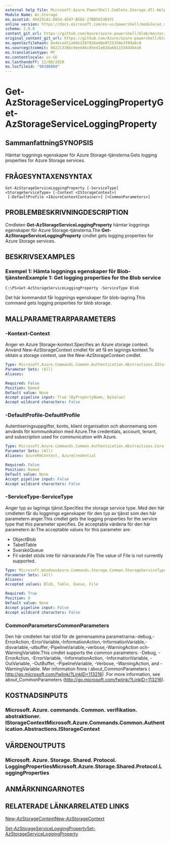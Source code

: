 ```yaml
---
external help file: Microsoft.Azure.PowerShell.Cmdlets.Storage.dll-Help.xml
Module Name: Az.Storage
ms.assetid: 494291A1-D854-4E97-B5EE-27BB5653D97C
online version: https://docs.microsoft.com/en-us/powershell/module/az.storage/get-azstorageserviceloggingproperty
schema: 2.0.0
content_git_url: https://github.com/Azure/azure-powershell/blob/master/src/Storage/Storage.Management/help/Get-AzStorageServiceLoggingProperty.md
original_content_git_url: https://github.com/Azure/azure-powershell/blob/master/src/Storage/Storage.Management/help/Get-AzStorageServiceLoggingProperty.md
ms.openlocfilehash: 6e4eced11a9de228f836e80e9f25350e3f09a8c0
ms.sourcegitcommit: 04221336bc9eed46c05ed1e828a6811534d4b4ab
ms.translationtype: MT
ms.contentlocale: sv-SE
ms.lasthandoff: 12/08/2020
ms.locfileid: "98388860"
---
```

# <span data-ttu-id="68170-101">Get-AzStorageServiceLoggingProperty</span><span class="sxs-lookup"><span data-stu-id="68170-101">Get-AzStorageServiceLoggingProperty</span></span>

## <span data-ttu-id="68170-102">Sammanfattning</span><span class="sxs-lookup"><span data-stu-id="68170-102">SYNOPSIS</span></span>
<span data-ttu-id="68170-103">Hämtar loggnings egenskaper för Azure Storage-tjänsterna.</span><span class="sxs-lookup"><span data-stu-id="68170-103">Gets logging properties for Azure Storage services.</span></span>

## <span data-ttu-id="68170-104">FRÅGESYNTAXEN</span><span class="sxs-lookup"><span data-stu-id="68170-104">SYNTAX</span></span>

```
Get-AzStorageServiceLoggingProperty [-ServiceType] <StorageServiceType> [-Context <IStorageContext>]
 [-DefaultProfile <IAzureContextContainer>] [<CommonParameters>]
```

## <span data-ttu-id="68170-105">PROBLEMBESKRIVNING</span><span class="sxs-lookup"><span data-stu-id="68170-105">DESCRIPTION</span></span>
<span data-ttu-id="68170-106">Cmdleten **Get-AzStorageServiceLoggingProperty** hämtar loggnings egenskaper för Azure Storage-tjänsterna.</span><span class="sxs-lookup"><span data-stu-id="68170-106">The **Get-AzStorageServiceLoggingProperty** cmdlet gets logging properties for Azure Storage services.</span></span>

## <span data-ttu-id="68170-107">BESKRIVS</span><span class="sxs-lookup"><span data-stu-id="68170-107">EXAMPLES</span></span>

### <span data-ttu-id="68170-108">Exempel 1: Hämta loggnings egenskaper för Blob-tjänsten</span><span class="sxs-lookup"><span data-stu-id="68170-108">Example 1: Get logging properties for the Blob service</span></span>
```
C:\PS>Get-AzStorageServiceLoggingProperty -ServiceType Blob
```

<span data-ttu-id="68170-109">Det här kommandot får loggnings egenskaper för blob-lagring.</span><span class="sxs-lookup"><span data-stu-id="68170-109">This command gets logging properties for blob storage.</span></span>

## <span data-ttu-id="68170-110">MALLPARAMETRAR</span><span class="sxs-lookup"><span data-stu-id="68170-110">PARAMETERS</span></span>

### <span data-ttu-id="68170-111">-Kontext</span><span class="sxs-lookup"><span data-stu-id="68170-111">-Context</span></span>
<span data-ttu-id="68170-112">Anger en Azure Storage-kontext.</span><span class="sxs-lookup"><span data-stu-id="68170-112">Specifies an Azure storage context.</span></span>
<span data-ttu-id="68170-113">Använd New-AzStorageContext cmdlet för att få en lagrings kontext.</span><span class="sxs-lookup"><span data-stu-id="68170-113">To obtain a storage context, use the New-AzStorageContext cmdlet.</span></span>

```yaml
Type: Microsoft.Azure.Commands.Common.Authentication.Abstractions.IStorageContext
Parameter Sets: (All)
Aliases:

Required: False
Position: Named
Default value: None
Accept pipeline input: True (ByPropertyName, ByValue)
Accept wildcard characters: False
```

### <span data-ttu-id="68170-114">-DefaultProfile</span><span class="sxs-lookup"><span data-stu-id="68170-114">-DefaultProfile</span></span>
<span data-ttu-id="68170-115">Autentiseringsuppgifter, konto, klient organisation och abonnemang som används för kommunikation med Azure.</span><span class="sxs-lookup"><span data-stu-id="68170-115">The credentials, account, tenant, and subscription used for communication with Azure.</span></span>

```yaml
Type: Microsoft.Azure.Commands.Common.Authentication.Abstractions.Core.IAzureContextContainer
Parameter Sets: (All)
Aliases: AzureRmContext, AzureCredential

Required: False
Position: Named
Default value: None
Accept pipeline input: False
Accept wildcard characters: False
```

### <span data-ttu-id="68170-116">-ServiceType</span><span class="sxs-lookup"><span data-stu-id="68170-116">-ServiceType</span></span>
<span data-ttu-id="68170-117">Anger typ av lagrings tjänst.</span><span class="sxs-lookup"><span data-stu-id="68170-117">Specifies the storage service type.</span></span>
<span data-ttu-id="68170-118">Med den här cmdleten får du loggnings egenskaper för den typ av tjänst som den här parametern anger.</span><span class="sxs-lookup"><span data-stu-id="68170-118">This cmdlet gets the logging properties for the service type that this parameter specifies.</span></span>
<span data-ttu-id="68170-119">De acceptabla värdena för den här parametern är:</span><span class="sxs-lookup"><span data-stu-id="68170-119">The acceptable values for this parameter are:</span></span>
- <span data-ttu-id="68170-120">Object</span><span class="sxs-lookup"><span data-stu-id="68170-120">Blob</span></span> 
- <span data-ttu-id="68170-121">Tabell</span><span class="sxs-lookup"><span data-stu-id="68170-121">Table</span></span>
- <span data-ttu-id="68170-122">Svarskö</span><span class="sxs-lookup"><span data-stu-id="68170-122">Queue</span></span>
- <span data-ttu-id="68170-123">Fil värdet stöds inte för närvarande.</span><span class="sxs-lookup"><span data-stu-id="68170-123">File The value of File is not currently supported.</span></span>

```yaml
Type: Microsoft.WindowsAzure.Commands.Storage.Common.StorageServiceType
Parameter Sets: (All)
Aliases:
Accepted values: Blob, Table, Queue, File

Required: True
Position: 0
Default value: None
Accept pipeline input: False
Accept wildcard characters: False
```

### <span data-ttu-id="68170-124">CommonParameters</span><span class="sxs-lookup"><span data-stu-id="68170-124">CommonParameters</span></span>
<span data-ttu-id="68170-125">Den här cmdleten har stöd för de gemensamma parametrarna:-debug,-ErrorAction,-ErrorVariable,-InformationAction,-InformationVariable,-disvariable,-utbuffer,-PipelineVariable,-verbose,-WarningAction och-WarningVariable.</span><span class="sxs-lookup"><span data-stu-id="68170-125">This cmdlet supports the common parameters: -Debug, -ErrorAction, -ErrorVariable, -InformationAction, -InformationVariable, -OutVariable, -OutBuffer, -PipelineVariable, -Verbose, -WarningAction, and -WarningVariable.</span></span> <span data-ttu-id="68170-126">Mer information finns i about_CommonParameters ( http://go.microsoft.com/fwlink/?LinkID=113216) .</span><span class="sxs-lookup"><span data-stu-id="68170-126">For more information, see about_CommonParameters (http://go.microsoft.com/fwlink/?LinkID=113216).</span></span>

## <span data-ttu-id="68170-127">KOSTNADS</span><span class="sxs-lookup"><span data-stu-id="68170-127">INPUTS</span></span>

### <span data-ttu-id="68170-128">Microsoft. Azure. commands. Common. verifikation. abstraktioner. IStorageContext</span><span class="sxs-lookup"><span data-stu-id="68170-128">Microsoft.Azure.Commands.Common.Authentication.Abstractions.IStorageContext</span></span>

## <span data-ttu-id="68170-129">VÄRDEN</span><span class="sxs-lookup"><span data-stu-id="68170-129">OUTPUTS</span></span>

### <span data-ttu-id="68170-130">Microsoft. Azure. Storage. Shared. Protocol. LoggingProperties</span><span class="sxs-lookup"><span data-stu-id="68170-130">Microsoft.Azure.Storage.Shared.Protocol.LoggingProperties</span></span>

## <span data-ttu-id="68170-131">ANMÄRKNINGAR</span><span class="sxs-lookup"><span data-stu-id="68170-131">NOTES</span></span>

## <span data-ttu-id="68170-132">RELATERADE LÄNKAR</span><span class="sxs-lookup"><span data-stu-id="68170-132">RELATED LINKS</span></span>

[<span data-ttu-id="68170-133">New-AzStorageContext</span><span class="sxs-lookup"><span data-stu-id="68170-133">New-AzStorageContext</span></span>](./New-AzStorageContext.md)

[<span data-ttu-id="68170-134">Set-AzStorageServiceLoggingProperty</span><span class="sxs-lookup"><span data-stu-id="68170-134">Set-AzStorageServiceLoggingProperty</span></span>](./Set-AzStorageServiceLoggingProperty.md)


